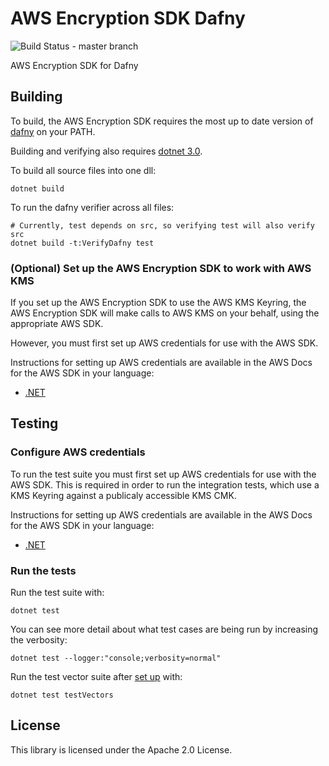 # AWS Encryption SDK Dafny

![Build Status - master branch](https://codebuild.us-west-2.amazonaws.com/badges?uuid=eyJlbmNyeXB0ZWREYXRhIjoiVmIzeGwwQmY5bXdMQXg2aVBneWtDc3FHSWRHTjYrNnVUem9nNXJFUmY2Rk1yRnJvSjJvK3JCL2RScFRjSVF1UjA1elR3L0xpTVpiNmRZS0RyWjJpTnBFPSIsIml2UGFyYW1ldGVyU3BlYyI6InBBQm1tT1BPNjB3RU9XUS8iLCJtYXRlcmlhbFNldFNlcmlhbCI6MX0%3D&branch=master)

AWS Encryption SDK for Dafny

## Building

To build, the AWS Encryption SDK requires the most up to date version of [dafny](https://github.com/dafny-lang/dafny) on your PATH.

Building and verifying also requires [dotnet 3.0](https://dotnet.microsoft.com/download/dotnet-core/3.0).

To build all source files into one dll:

```
dotnet build
```

To run the dafny verifier across all files:

```
# Currently, test depends on src, so verifying test will also verify src
dotnet build -t:VerifyDafny test
```

### (Optional) Set up the AWS Encryption SDK to work with AWS KMS

If you set up the AWS Encryption SDK to use the AWS KMS Keyring,
the AWS Encryption SDK will make calls to AWS KMS on your behalf,
using the appropriate AWS SDK.

However, you must first set up AWS credentials for use with the AWS SDK.

Instructions for setting up AWS credentials are available in the AWS Docs for the AWS SDK in your language:

- [.NET](https://docs.aws.amazon.com/sdk-for-net/v3/developer-guide/net-dg-config-creds.html)

## Testing

### Configure AWS credentials

To run the test suite you must first set up AWS credentials for use with the AWS SDK.
This is required in order to run the integration tests, which use a KMS Keyring against a publicaly accessible KMS CMK.

Instructions for setting up AWS credentials are available in the AWS Docs for the AWS SDK in your language:

- [.NET](https://docs.aws.amazon.com/sdk-for-net/v3/developer-guide/net-dg-config-creds.html)

### Run the tests

Run the test suite with:

```
dotnet test
```

You can see more detail about what test cases are being run by increasing the verbosity:

```
dotnet test --logger:"console;verbosity=normal"
```

Run the test vector suite after [set up](testVector/README.md) with:

```
dotnet test testVectors
```

## License

This library is licensed under the Apache 2.0 License.
